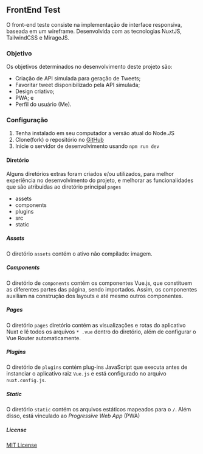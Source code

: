 ## FrontEnd Test
O front-end teste consiste na implementação de interface responsiva, baseada em um wireframe. Desenvolvida com as tecnologias NuxtJS, TailwindCSS e MirageJS. 

### Objetivo
Os objetivos determinados no desenvolvimento deste projeto são: 
* Criação de API simulada para geração de Tweets;
* Favoritar tweet disponibilizado pela API simulada;
* Design criativo;
* PWA; e
* Perfil do usuário (Me).

### Configuração 
1. Tenha instalado em seu computador a versão atual do Node.JS
2. Clone(fork) o repositório no [GitHub](https://github.com/Tayrangel/frontend_test) 
3. Inicie o servidor de desenvolvimento usando `npm run dev`

#### Diretório
Alguns diretórios extras foram criados e/ou utilizados, para melhor experiência no desenvolvimento do projeto, e melhorar as funcionalidades que são atribuidas ao diretório principal `pages`

* assets
* components
* plugins
* src
* static

##### Assets
O diretório `assets` contém o ativo não compilado: imagem.

##### Components
O diretório de `components` contém os componentes Vue.js, que constituem as diferentes partes das página, sendo importados. Assim, os componentes auxiliam na construção dos layouts e até mesmo outros componentes.

##### Pages
O diretório `pages` diretório contém as visualizações e rotas do aplicativo Nuxt e lê todos os arquivos `* .vue` dentro do diretório, além de configurar o Vue Router automaticamente.

##### Plugins
O diretório de `plugins` contém plug-ins JavaScript que executa antes de instanciar o aplicativo raiz `Vue.js` e está configurado no arquivo `nuxt.config.js`.

##### Static
O diretório `static` contém os arquivos estáticos mapeados para o `/`. Além disso, está vinculado ao _Progressive Web App_ (PWA)


##### License
[MIT License](./LICENSE)
